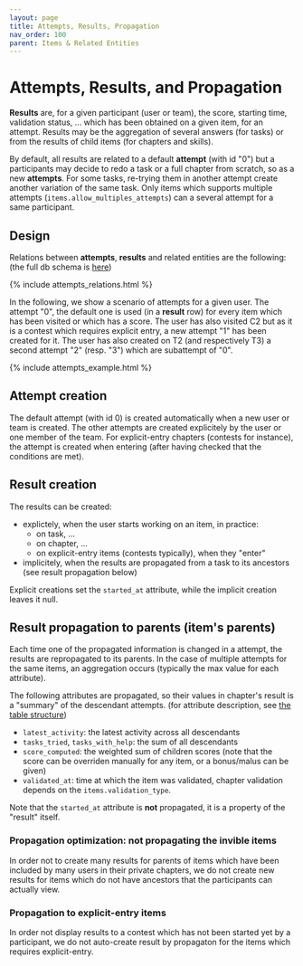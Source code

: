 ```yaml
---
layout: page
title: Attempts, Results, Propagation
nav_order: 100
parent: Items & Related Entities
---
```


# Attempts, Results, and Propagation

**Results** are, for a given participant (user or team), the score, starting time, validation status, ... which has been obtained on a given item, for an attempt. Results may be the aggregation of several answers (for tasks) or from the results of child items (for chapters and skills).

By default, all results are related to a default **attempt** (with id "0") but a participants may decide to redo a task or a full chapter from scratch, so as a new **attempts**. For some tasks, re-trying them in another attempt create another variation of the same task. Only items which supports multiple attempts (`items.allow_multiples_attempts`) can a several attempt for a same participant.

## Design

Relations between **attempts**, **results** and related entities are the following: (the full db schema is [here](https://franceioi-algorea.s3.eu-west-3.amazonaws.com/dbdoc/tables/attempts.html))
<div style="max-width:80%;">{% include attempts_relations.html %}</div>

In the following, we show a scenario of attempts for a given user. The attempt "0", the default one is used (in a **result** row) for every item which has been visited or which has a score. The user has also visited C2 but as it is a contest which requires explicit entry, a new attempt "1" has been created for it. The user has also created on T2 (and respectively T3) a second attempt "2" (resp. "3") which are subattempt of "0".

<div style="max-width:70%;">{% include attempts_example.html %}</div>

## Attempt creation

The default attempt (with id 0) is created automatically when a new user or team is created. The other attempts are created explicitely by the user or one member of the team. For explicit-entry chapters (contests for instance), the attempt is created when entering (after having checked that the conditions are met).

## Result creation

The results can be created:
- explictely, when the user starts working on an item, in practice:
  - on task, ...
  - on chapter, ...
  - on explicit-entry items (contests typically), when they "enter"
- implicitely, when the results are propagated from a task to its ancestors (see result propagation below)

Explicit creations set the `started_at` attribute, while the implicit creation leaves it null.

## Result propagation to parents (item's parents)

Each time one of the propagated information is changed in a attempt, the results are repropagated to its parents. In the case of multiple attempts for the same items, an aggregation occurs (typically the max value for each attribute).

The following attributes are propagated, so their values in chapter's result is a "summary" of the descendant attempts. (for attribute description, see [the table structure](https://franceioi-algorea.s3.eu-west-3.amazonaws.com/dbdoc/tables/attempts.html))
* `latest_activity`: the latest activity across all descendants
* `tasks_tried`, `tasks_with_help`: the sum of all descendants
* `score_computed`: the weighted sum of children scores (note that the score can be overriden manually for any item, or a bonus/malus can be given)
* `validated_at`: time at which the item was validated, chapter validation depends on the `items.validation_type`.

Note that the `started_at` attribute is **not** propagated, it is a property of the "result" itself.

### Propagation optimization: not propagating the invible items

In order not to create many results for parents of items which have been included by many users in their private chapters, we do not create new results for items which do not have ancestors that the participants can actually view.

### Propagation to explicit-entry items

In order not display results to a contest which has not been started yet by a participant, we do not auto-create result by propagaton for the items which requires explicit-entry.
